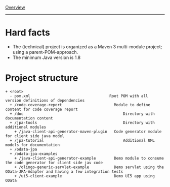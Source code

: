[Overview](TableOfContent.md)

---
# Hard facts
* The (technical) project is organized as a Maven 3 multi-module project; using a parent-POM-approach.
* The minimum Java version is 1.8

# Project structure
```
+ <root>
  - pom.xml                                   Root POM with all version definitions of dependencies
  + /code-coverage-report						Module to define content for code coverage report
  + /doc											Directory with documentation content
  + /jpa-tools										Directory with additional modules
    + /java-client-api-generator-maven-plugin	Code generator module for client side java model
  + /jpa-tutorial									Additional UML models for documentation
  + /odata-jpa
  + /odata-jpa-examples
    + /java-client-api-generator-example		Demo module to consume the code generator for client side jav code
    + /olingo-generic-servlet-example			Demo servlet using the OData-JPA-Adapter and having a few integration tests
    + /ui5-client-example						Demo UI5 app using OData 
```

